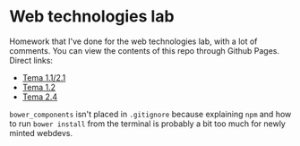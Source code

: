 Web technologies lab
===

Homework that I've done for the web technologies lab, with a lot of comments. You can view the contents of this repo through Github Pages. Direct links:

* [Tema 1.1/2.1](http://tvararu.github.io/web-lab/lab1/tema1_1/)
* [Tema 1.2](http://tvararu.github.io/cv/)
* [Tema 2.4](http://tvararu.github.io/web-lab/lab2/tema2_4/)

`bower_components` isn't placed in `.gitignore` because explaining `npm` and how to run `bower install` from the terminal is probably a bit too much for newly minted webdevs.
